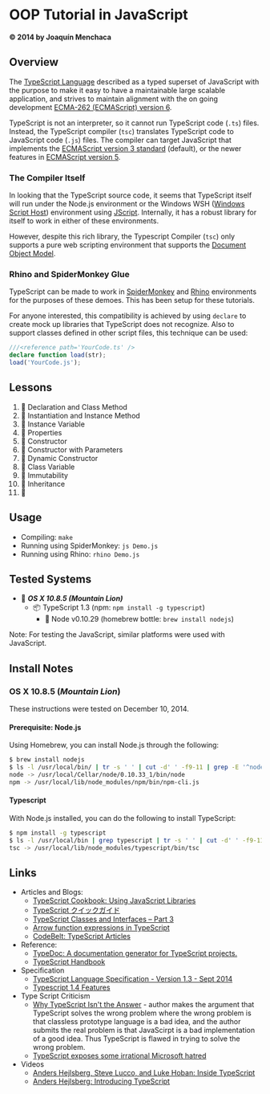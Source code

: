 # OOP Tutorial in JavaScript
**© 2014 by Joaquín Menchaca**

## Overview

The [TypeScript Language](http://www.typescriptlang.org/) described as a typed superset of JavaScript with the purpose to make it easy to have a maintainable large scalable application, and strives to maintain alignment with the on going development [ECMA-262 (ECMAScript) version 6](https://people.mozilla.org/~jorendorff/es6-draft.html).

TypeScript is not an interpreter, so it cannot run TypeScript code (`.ts`) files.  Instead, the TypeScript compiler (`tsc`) translates TypeScript code to JavaScript code (`.js`) files.  The compiler can target JavaScript that implements the [ECMAScript version 3 standard](http://www.ecma-international.org/publications/files/ECMA-ST-ARCH/ECMA-262,%203rd%20edition,%20December%201999.pdf) (default), or the newer features in [ECMAScript version 5](http://www.ecma-international.org/ecma-262/5.1/).

### The Compiler Itself

In looking that the TypeScript source code, it seems that TypeScript itself will run under the Node.js environment or the Windows WSH ([Windows Script Host](http://en.wikipedia.org/wiki/Windows_Script_Host)) environment using [JScript](http://en.wikipedia.org/wiki/JScript).  Internally, it has a robust library for itself to work in either of these environments.

However, despite this rich library, the Typescript Compiler (`tsc`) only supports a pure web scripting environment that supports the [Document Object Model](http://en.wikipedia.org/wiki/Document_Object_Model).

### Rhino and SpiderMonkey Glue

TypeScript can be made to work in [SpiderMonkey](https://developer.mozilla.org/en-US/docs/Mozilla/Projects/SpiderMonkey) and [Rhino](https://developer.mozilla.org/en-US/docs/Mozilla/Projects/Rhino) environments for the purposes of these demoes. This has been setup for these tutorials.

For anyone interested, this compatibility is achieved by using `declare` to create mock up libraries that TypeScript does not recognize.  Also to support classes defined in other script files, this technique can be used:

```TypeScript
///<reference path='YourCode.ts' />
declare function load(str);
load('YourCode.js');
```

## Lessons

1. :green_book: Declaration and Class Method
2. :green_book: Instantiation and Instance Method
3. :green_book: Instance Variable
4. :green_book: Properties
5. :green_book: Constructor
6. :green_book: Constructor with Parameters
7. :green_book: Dynamic Constructor
8. :green_book: Class Variable
9. :closed_book: Immutability
10. :green_book: Inheritance
11. :green_book:


## Usage

* Compiling: `make`
* Running using SpiderMonkey: `js Demo.js`
* Running using Rhino: `rhino Demo.js`

## Tested Systems

* :dvd: *__OS X 10.8.5 (Mountain Lion)__*
  * :package: TypeScript 1.3 (npm: `npm install -g typescript`)
    * :beer: Node v0.10.29  (homebrew bottle: `brew install nodejs`)

Note: For testing the JavaScript, similar platforms were used with JavaScript.

## Install Notes

### OS X 10.8.5 (*Mountain Lion*)

These instructions were tested on December 10, 2014.

#### Prerequisite: Node.js

Using Homebrew, you can install Node.js through the following:

```bash
$ brew install nodejs
$ ls -l /usr/local/bin/ | tr -s ' ' | cut -d' ' -f9-11 | grep -E '^node|npm' | sed 's|\.\.|/usr/local|'
node -> /usr/local/Cellar/node/0.10.33_1/bin/node
npm -> /usr/local/lib/node_modules/npm/bin/npm-cli.js
```

#### Typescript

With Node.js installed, you can do the following to install TypeScript:

```bash
$ npm install -g typescript
$ ls -l /usr/local/bin | grep typescript | tr -s ' ' | cut -d' ' -f9-11 | sed 's|\.\.|/usr/local|'
tsc -> /usr/local/lib/node_modules/typescript/bin/tsc
```

## Links

* Articles and Blogs:
  * [TypeScript Cookbook: Using JavaScript Libraries](http://igeekcode.com/2013/05/02/typescript-cookbook-using-javascript-libraries/)
  * [TypeScript クイックガイド](http://phyzkit.net/typescript/)
  * [TypeScript Classes and Interfaces – Part 3](http://www.johnpapa.net/typescriptpost3/)
  * [Arrow function expressions in TypeScript](http://piotrwalat.net/arrow-function-expressions-in-typescript/)
  * [CodeBelt: TypeScript Articles](http://www.codebelt.com/category/typescript/)
* Reference:
  * [TypeDoc: A documentation generator for TypeScript projects.](http://typedoc.io/)
  * [TypeScript Handbook](http://www.typescriptlang.org/Handbook)
* Specification
  * [TypeScript Language Specification - Version 1.3 - Sept 2014](http://www.typescriptlang.org/Content/TypeScript%20Language%20Specification.pdf)
  * [Typescript 1.4 Features](https://github.com/Microsoft/TypeScript/wiki/What%27s-new-in-TypeScript%3F#typescript-14)
* Type Script Criticism
  * [Why TypeScript Isn't the Answer](http://www.walkercoderanger.com/blog/2014/02/typescript-isnt-the-answer/) - author makes the argument that TypeScript solves the wrong problem where the wrong problem is that classless prototype language is a bad idea, and the author submits the real problem is that JavaScirpt is a bad implementation of a good idea.  Thus TypeScript is flawed in trying to solve the wrong problem.
  * [TypeScript exposes some irrational Microsoft hatred](https://cockneycoder.wordpress.com/2012/10/02/typescript-exposes-some-irrational-microsoft-hatred/)
* Videos
  * [Anders Hejlsberg, Steve Lucco, and Luke Hoban: Inside TypeScript](http://channel9.msdn.com/posts/Anders-Hejlsberg-Steve-Lucco-and-Luke-Hoban-Inside-TypeScript)
  * [Anders Hejlsberg: Introducing TypeScript](http://channel9.msdn.com/posts/Anders-Hejlsberg-Introducing-TypeScript)

